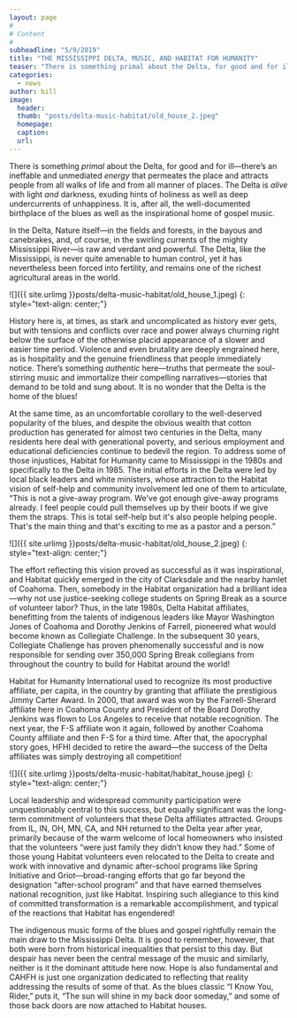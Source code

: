 ```yaml
---
layout: page
#
# Content
#
subheadline: "5/9/2019"
title: "THE MISSISSIPPI DELTA, MUSIC, AND HABITAT FOR HUMANITY"
teaser: "There is something primal about the Delta, for good and for ill—there’s an ineffable and unmediated energy that permeates the place and attracts people from all walks of life and from all manner of places.  The Delta is alive with light and darkness, exuding hints of holiness as well as deep undercurrents of unhappiness.  It is, after all, the well-documented birthplace of the blues as well as the inspirational home of gospel music."
categories:
  - news
author: bill
image:
  header:
  thumb: "posts/delta-music-habitat/old_house_2.jpeg"
  homepage:
  caption:
  url:
---
```

There is something *primal* about the Delta, for good and for ill—there’s an ineffable and unmediated *energy* that permeates the place and attracts people from all walks of life and from all manner of places.  The Delta is *alive* with light *and* darkness, exuding hints of holiness as well as deep undercurrents of unhappiness.  It is, after all, the well-documented birthplace of the blues as well as the inspirational home of gospel music.

In the Delta, Nature itself—in the fields and forests, in the bayous and canebrakes, and, of course, in the swirling currents of the mighty Mississippi River—is raw and verdant and powerful.  The Delta, like the Mississippi, is never quite amenable to human control, yet it has nevertheless been forced into fertility, and remains one of the richest agricultural areas in the world.

![]({{ site.urlimg }}posts/delta-music-habitat/old_house_1.jpeg)
{: style="text-align: center;"}

History here is, at times, as stark and uncomplicated as history ever gets, but with tensions and conflicts over race and power always churning right below the surface of the otherwise placid appearance of a slower and easier time period.  Violence and even brutality are deeply engrained here, as is hospitality and the genuine friendliness that people immediately notice.  There’s something *authentic* here—truths that permeate the soul-stirring music and immortalize their compelling narratives—stories that demand to be told and sung about. It is no wonder that the Delta is the home of the blues!

At the same time, as an uncomfortable corollary to the well-deserved popularity of the blues, and despite the obvious wealth that cotton production has generated for almost two centuries in the Delta, many residents here deal with generational poverty, and serious employment and educational deficiencies continue to bedevil the region.  To address some of those injustices, Habitat for Humanity came to Mississippi in the 1980s and specifically to the Delta in 1985.  The initial efforts in the Delta were led by local black leaders and white ministers, whose attraction to the Habitat vision of self-help and community involvement led one of them to articulate, “This is not a give-away program.  We've got enough give-away programs already.  I feel people could pull themselves up by their boots if we give them the straps.  This is total self-help but it's also people helping people.  That's the main thing and that's exciting to me as a pastor and a person.”

![]({{ site.urlimg }}posts/delta-music-habitat/old_house_2.jpeg)
{: style="text-align: center;"}

The effort reflecting this vision proved as successful as it was inspirational, and Habitat quickly emerged in the city of Clarksdale and the nearby hamlet of Coahoma.  Then, somebody in the Habitat organization had a brilliant idea—why not use justice-seeking college students on Spring Break as a source of volunteer labor?  Thus, in the late 1980s, Delta Habitat affiliates, benefitting from the talents of indigenous leaders like Mayor Washington Jones of Coahoma and Dorothy Jenkins of Farrell, pioneered what would become known as Collegiate Challenge.  In the subsequent 30 years, Collegiate Challenge has proven phenomenally successful and is now responsible for sending over 350,000 Spring Break collegians from throughout the country to build for Habitat around the world!

Habitat for Humanity International used to recognize its most productive affiliate, per capita, in the country by granting that affiliate the prestigious Jimmy Carter Award.  In 2000, that award was won by the Farrell-Sherard affiliate here in Coahoma County and President of the Board Dorothy Jenkins was flown to Los Angeles to receive that notable recognition.  The next year, the F-S affiliate won it again, followed by another Coahoma County affiliate and then F-S for a third time.  After that, the apocryphal  story goes, HFHI decided to retire the award—the success of the Delta affiliates was simply destroying all competition!

![]({{ site.urlimg }}posts/delta-music-habitat/habitat_house.jpeg)
{: style="text-align: center;"}

Local leadership and widespread community participation were unquestionably central to this success, but equally significant was the long-term commitment of volunteers that these Delta affiliates attracted.  Groups from IL, IN, OH, MN, CA, and NH returned to the Delta year after year, primarily because of the warm welcome of local homeowners who insisted that the volunteers “were just family they didn’t know they had.”  Some of those young Habitat volunteers even relocated to the Delta to create and work with innovative and dynamic after-school programs like Spring Initiative and Griot—broad-ranging efforts that go far beyond the designation “after-school program” and that have earned themselves national recognition, just like Habitat.  Inspiring such allegiance to this kind of committed transformation is a remarkable accomplishment, and typical of the reactions that Habitat has engendered!

The indigenous music forms of the blues and gospel rightfully remain the main draw to the Mississippi Delta.  It is good to remember, however, that both were born from historical inequalities that persist to this day.  But despair has never been the central message of the music and similarly, neither is it the dominant attitude here now.  Hope is also fundamental and CAHFH is just one organization dedicated to reflecting that reality addressing the results of some of that.  As the blues classic “I Know You, Rider,” puts it, “The sun will shine in my back door someday,” and some of those back doors are now attached to Habitat houses.
